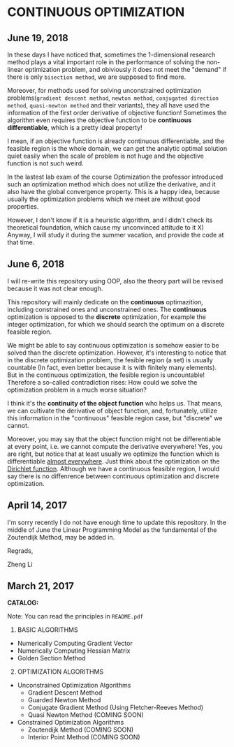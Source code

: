 # CONTINUOUS OPTIMIZATION #

## June 19, 2018 ##

In these days I have noticed that, sometimes the 1-dimensional research method plays a vital important role in the performance of solving the non-linear optimization problem, and obiviously it does not meet the "demand" if there is only `bisection method`, we are supposed to find more.

Moreover, for methods used for solving unconstrained optimization problems(`gradient descent method`, `newton method`, `conjugated direction method`, `quasi-newton method` and their variants), they all have used the information of the first order derivative of objective function! Sometimes the algorithm even requires the objective function to be **continuous differentiable**, which is a pretty ideal property!

I mean, if an objective function is already continuous differentiable, and the feasible region is the whole domain, we can get the analytic optimal solution quiet easily when the scale of problem is not huge and the objective function is not such weird.

In the lastest lab exam of the course Optimization the professor introduced such an optimization method which does not utilize the derivative, and it also have the global convergence property. This is a happy idea, because usually the optimization problems which we meet are without good properties.

However, I don't know if it is a heuristic algorithm, and I didn't check its theoretical foundation, which cause my unconvinced attitude to it X) Anyway, I will study it during the summer vacation, and provide the code at that time.

## June 6, 2018 ##

I will re-write this repository using OOP, also the theory part will be revised because it was not clear enough.

This repository will mainly dedicate on the **continuous** optimazition, including constrained ones and unconstrained ones. The **continuous** optimization is opposed to the **discrete** optimization, for example the integer optimization, for which we should search the optimum on a discrete feasible region.

We might be able to say continuous optimization is somehow easier to be solved than the discrete optimization. However, it's interesting to notice that in the discrete optimization problem, the fesible region (a set) is usually countable (In fact, even better because it is with finitely many elements). But in the continuous optimization, the fesible region is uncountable! Therefore a so-called contradiction rises: How could we solve the optimization problem in a much worse situation?

I think it's the **continuity of the object function** who helps us. That means, we can cultivate the derivative of object function, and, fortunately, utilize this information in the "continuous" feasible region case, but "discrete" we cannot.

Moreover, you may say that the object function might not be differentiable at every point, i.e. we cannot compute the derivative everywhere! Yes, you are right, but notice that at least usually we optimize the function  which is differentiable [almost everywhere](https://en.wikipedia.org/wiki/Almost_everywhere). Just think about the optimization on the [Dirichlet function](http://mathworld.wolfram.com/DirichletFunction.html). Although we have a continuous feasible region, I would say there is no diffenrence between continuous optimization and discrete optimization.

## April 14, 2017 ##

I'm sorry recently I do not have enough time to update this repository. In the middle of June the Linear Programming Model as the fundamental of the Zoutendijk Method, may be added in.

Regrads,

Zheng Li

## March 21, 2017 ##

**CATALOG:**

Note: You can read the principles in `README.pdf`

1. BASIC ALGORITHMS
- Numerically Computing Gradient Vector
- Numerically Computing Hessian Matrix
- Golden Section Method

2. OPTIMIZATION ALGORITHMS
- Unconstrained Optimization Algorithms
  - Gradient Descent Method
  - Guarded Newton Method
  - Conjugate Gradient Method (Using Fletcher-Reeves Method)
  - Quasi Newton Method (COMING SOON)
- Constrained Optimization Algorithms
  - Zoutendijk Method (COMING SOON)
  - Interior Point Method (COMING SOON)